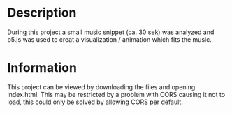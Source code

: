 # Description
During this project a small music snippet (ca. 30 sek) was analyzed and p5.js was used to creat a visualization / animation which fits the music.

# Information
This project can be viewed by downloading the files and opening index.html. This may be restricted by a problem with CORS causing it not to load, this could only be solved by allowing CORS per default.
